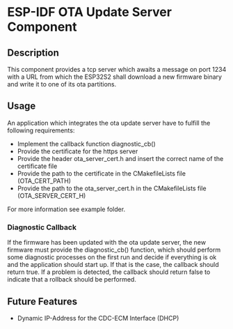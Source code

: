 # ESP-IDF OTA Update Server Component

## Description

This component provides a tcp server which awaits a message on port 1234 with a URL from which the ESP32S2 shall download a new firmware binary and write it to one of its ota partitions.

## Usage

An application which integrates the ota update server have to fulfill the following requirements:
 * Implement the callback function diagnostic_cb()
 * Provide the certificate for the https server
 * Provide the header ota_server_cert.h and insert the correct name of the certificate file
 * Provide the path to the certificate in the CMakefileLists file (OTA_CERT_PATH)
 * Provide the path to the ota_server_cert.h in the CMakefileLists file (OTA_SERVER_CERT_H)

For more information see example folder.

### Diagnostic Callback

If the firmware has been updated with the ota update server, the new firmware must provide the diagnostic_cb() function, which should perform some diagnostic processes on the first run and decide if everything is ok and the application should start up. If that is the case, the callback should return true. If a problem is detected, the callback should return false to indicate that a rollback should be performed.

## Future Features

 - Dynamic IP-Address for the CDC-ECM Interface (DHCP)
